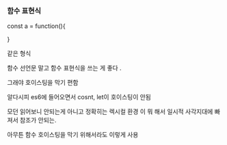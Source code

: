 ### 함수 표현식

const a = function(){

}

같은 형식

함수 선언문 말고 함수 표현식을 쓰는 게 좋다 .

그래야 호이스팅을 막기 편함

알다시피 es6에 들어오면서 cosnt, let이 호이스팅이 안됨

모던 읽어보니 안되는게 아니고 정확히는 렉시컬 환경 이 뭐 해서 일시적 사각지대에 빠져서 참조가 안되는.

아무튼 함수 호이스팅을 막기 위해서라도 이렇게 사용
